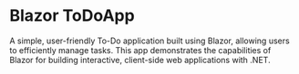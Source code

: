 # Blazor ToDoApp

A simple, user-friendly To-Do application built using Blazor, allowing users to efficiently manage tasks. This app demonstrates the capabilities of Blazor for building interactive, client-side web applications with .NET.
